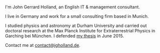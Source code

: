 I'm John Gerrard Holland, an English IT & management consultant.

I live in Germany and work for a small consulting firm based in Munich.

I studied physics and astronomy at Durham University and carried out doctoral research at the Max Planck Institute for Extraterrestrial Physics in Garching bei München. I defended [my thesis](https://edoc.ub.uni-muenchen.de/18349/
 "'Optical and X-ray structures in the REXCESS sample of galaxy clusters' LMU München Universitätsbibliothek") in June 2015.

Contact me at <contact@jgholland.de>.
